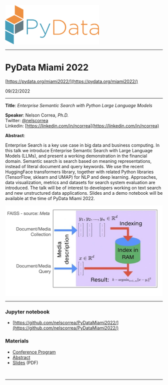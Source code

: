 <img src="./images/pydata_logo.png" alt="PyData logo" width="300">

<hr/>

# PyData Miami 2022
[https://pydata.org/miami2022/](https://pydata.org/miami2022/)

09/22/2022

<hr/> 

**Title**: *Enterprise Semantic Search with Python Large Language Models*

**Speaker**: Nelson Correa, *Ph.D.* <br/>
Twitter: [@nelscorrea](https://twitter.com/nelscorrea)<br/>
Linkedin: [https://linkedin.com/in/ncorrea](https://linkedin.com/in/ncorrea)

**Abstract**: 

Enterprise Search is a key use case in big data and business computing. In this talk we introduce Enterprise Semantic Search with Large Language Models (LLMs), and present a working demonstration in the financial domain. Semantic search is search based on meaning representations, instead of literal document and query keywords. We use the recent HuggingFace transformers library, together with related Python libraries (TensorFlow, sklearn and UMAP) for NLP and deep learning. Approaches, data visualization, metrics and datasets for search system evaluation are introduced. The talk will be of interest to developers working on text search and new unstructured data applications. Slides and a demo notebook will be available at the time of PyData Miami 2022.

<img src="./images/pydata_miami2022_ess_faiss.png" alt="Enterprise Semantic Search with Python Large Language Models" width="600">

<br/>

------------------

### Jupyter notebook

* [https://github.com/nelscorrea/PyDataMiami2022/](https://github.com/nelscorrea/PyDataMiami2022/)

### Materials

* [Conference Program](https://pydata.org/miami2022/schedule/)
* [Abstract](https://miami2022.pydata.org/cfp/talk/RQD3Y8/) 
* [Slides](./PyData_Miami_2022_ESS_ncorrea_FINAL.pdf) (PDF)
<!-- * [Repository - TBD](./) -->

<br/>
<hr/>